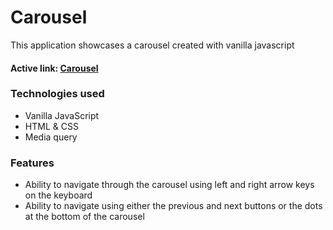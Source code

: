 # Carousel

This application showcases a carousel created with vanilla javascript
#### Active link:  [Carousel](https://stirring-elf-44283f.netlify.app/)

### Technologies used

- Vanilla JavaScript
- HTML & CSS
- Media query

### Features

- Ability to navigate through the carousel using left and right arrow keys on the keyboard
- Ability to navigate using either the previous and next buttons or the dots at the bottom of the carousel
